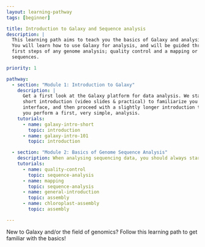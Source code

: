 ```yaml
---
layout: learning-pathway
tags: [beginner]

title: Introduction to Galaxy and Sequence analysis
description: |
  This learning path aims to teach you the basics of Galaxy and analysis of sequencing data.
  You will learn how to use Galaxy for analysis, and will be guided through the most common
  first steps of any genome analysis; quality control and a mapping or assembly of your genomic
  sequences.

priority: 1

pathway:
  - section: "Module 1: Introduction to Galaxy"
    description: |
      Get a first look at the Galaxy platform for data analysis. We start with a
      short introduction (video slides & practical) to familiarize you with the Galaxy
      interface, and then proceed with a slightly longer introduction tutorials where
      you perform a first, very simple, analysis.
    tutorials:
      - name: galaxy-intro-short
        topic: introduction
      - name: galaxy-intro-101
        topic: introduction

  - section: "Module 2: Basics of Genome Sequence Analysis"
    description: When analysing sequencing data, you should always start with a quality control step to clean your data and make sure your data is good enough to answer your research question. After this step, you will often proceed with a mapping (alignment) or genome assembly step, depending on whether you have a reference genome to work with.
    tutorials:
      - name: quality-control
        topic: sequence-analysis
      - name: mapping
        topic: sequence-analysis
      - name: general-introduction
        topic: assembly
      - name: chloroplast-assembly
        topic: assembly

---
```


New to Galaxy and/or the field of genomics? Follow this learning path to get familiar with the basics!

